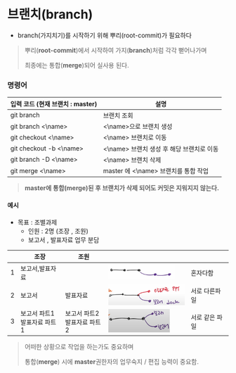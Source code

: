 # 브랜치(branch)

- branch(가지치기)를 시작하기 위해 뿌리(root-commit)가 필요하다

> 뿌리(**root-commit**)에서 시작하여 가지(**branch**)처럼 각각 뻗어나가며
>
> 최종에는 통합(**merge**)되어 실사용 된다.



### 명령어

| 입력 코드 (현재 브랜치 : master) | 설명                                      |
| -------------------------------- | ----------------------------------------- |
| git branch                       | 브랜치 조회                               |
| git branch <\name>               | <\name>으로 브랜치 생성                   |
| git checkout <\name>             | <\name> 브랜치로 이동                     |
| git checkout -b <\name>          | <\name> 브랜치 생성 후 해당 브랜치로 이동 |
| git branch -D <\name>            | <\name> 브랜치 삭제                       |
| git merge <\name>                | master 에 <\name> 브랜치를 통합 작업      |

>  **master에 통합(merge)된 후 브랜치가 삭제 되어도 커밋은 지워지지 않는다.**



#### 예시

- 목표 : 조별과제
  - 인원 : 2명 (조장 , 조원)
  - 보고서 , 발표자료 업무 분담

|      | 조장                            | 조원                           |                                                              |                |
| ---- | ------------------------------- | ------------------------------ | ------------------------------------------------------------ | -------------- |
| 1    | 보고서,발표자료                 |                                | <img src="0707_memo.assets/image-20220707140221632.png" alt="image-20220707140221632" style="zoom: 33%;" /> | 혼자다함       |
| 2    | 보고서                          | 발표자료                       | <img src="0707_memo.assets/image-20220707140311707.png" alt="image-20220707140311707" style="zoom: 33%;" /> | 서로 다른파일  |
| 3    | 보고서 파트1 <br>발표자료 파트1 | 보고서 파트2<br>발표자료 파트2 | <img src="0707_memo.assets/image-20220707140338033.png" alt="image-20220707140338033" style="zoom:33%;" /> | 서로 같은 파일 |

> 어떠한 상황으로 작업을 하는가도 중요하며 
>
> 통합(**merge**) 시에 **master**권한자의 업무숙지 / 편집 능력이 중요함.